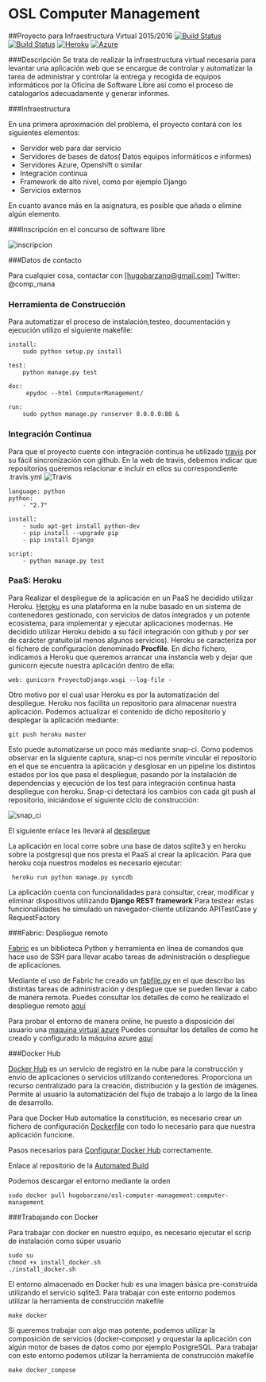 # OSL Computer Management

##Proyecto para Infraestructura Virtual 2015/2016
[![Build Status](https://travis-ci.org/hugobarzano/osl-computer-management.svg?branch=master)](https://travis-ci.org/hugobarzano/osl-computer-management) [![Build Status](https://snap-ci.com/hugobarzano/osl-computer-management/branch/master/build_image)](https://snap-ci.com/hugobarzano/osl-computer-management/branch/master)
[![Heroku](https://www.herokucdn.com/deploy/button.png)](https://computer-management.herokuapp.com/)
[![Azure](https://www.dropbox.com/s/oqur6k70poyscxj/azure.png?dl=1)](http://computer-management.westeurope.cloudapp.azure.com/)

###Descripción
Se trata de realizar la infraestructura virtual necesaria para levantar una aplicación web que se encargue de controlar y automatizar la tarea de administrar y controlar la entrega y recogida de equipos informáticos por la Oficina de Software Libre así como el proceso de catalogarlos adecuadamente y generar informes.

###Infraestructura

En una primera aproximación del problema, el proyecto contará con los siguientes elementos:

- Servidor web para dar servicio
- Servidores de bases de datos( Datos equipos informáticos e informes)
- Servidores Azure, Openshift o similar
- Integración continua
- Framework de alto nivel, como por ejemplo Django 
- Servicios externos

En cuanto avance más en la asignatura, es posible que añada o elimine algún elemento. 


###Inscripción en el concurso de software libre

![inscripcion](https://www.dropbox.com/s/7yrlzu2pkvbtobb/concurso.png?dl=1)

###Datos de contacto

Para cualquier cosa, contactar con [hugobarzano@gmail.com]
Twitter: @comp_mana


### Herramienta de Construcción

Para automatizar el proceso de instalación,testeo, documentación y ejecución utilizo el siguiente makefile:

	install: 
		sudo python setup.py install
	
	test: 
		python manage.py test

	doc:
		 epydoc --html ComputerManagement/
	
	run:
		sudo python manage.py runserver 0.0.0.0:80 &


### Integración Continua

Para que el proyecto cuente con integración continua he utilizado [travis](https://travis-ci.org/) por su fácil sincronización con github.
En la web de travis, debemos indicar que repositorios queremos relacionar e incluir en ellos su correspondiente .travis.yml 
![Travis](https://travis-ci.org/hugobarzano/osl-computer-management.svg?branch=master)

	language: python
	python:
 		- "2.7"

	install:
 		- sudo apt-get install python-dev
 		- pip install --upgrade pip 
 		- pip install Django 

	script:
 		- python manage.py test




### PaaS: Heroku

Para Realizar el despliegue de la aplicación en un PaaS he decidido utilizar Heroku. [Heroku](https://www.heroku.com/home) es una plataforma en la nube basado en un sistema de contenedores gestionado, con servicios de datos integrados y un potente ecosistema, para implementar y ejecutar aplicaciones modernas. He decidido utilizar Heroku debido a su fácil integración con github y por ser de carácter gratuito(al menos algunos servicios). Heroku se caracteriza por el fichero de configuración denominado **Procfile**. En dicho fichero, indicamos a Heroku que queremos arrancar una instancia web y dejar que gunicorn ejecute nuestra aplicación dentro de ella: 

	web: gunicorn ProyectoDjango.wsgi --log-file -

Otro motivo por el cual usar Heroku es por la automatización del despliegue. Heroku nos facilita un repositorio para almacenar nuestra aplicación. Podemos actualizar el contenido de dicho repositorio y desplegar la aplicación mediante: 

	git push heroku master

Esto puede automatizarse un poco más mediante snap-ci. Como podemos observar en la siguiente captura, snap-ci nos permite vincular el repositorio en el que se encuentra la aplicación y desglosar en un pipeline los distintos estados por los que pasa el despliegue, pasando por la instalación de dependencias y ejecución de los test para integración continua hasta despliegue con heroku. Snap-ci detectará los cambios con cada git push al repositorio, iniciándose el siguiente ciclo de construcción: 

![snap_ci](https://www.dropbox.com/s/ghwn1qquer0at5x/pipline.png?dl=1) 

El siguiente enlace les llevará al [despliegue](https://computer-management.herokuapp.com/)

La aplicación en local corre sobre una base de datos sqlite3 y en heroku sobre la postgresql que nos presta el PaaS al crear la aplicación.
Para que heroku coja nuestros modelos es necesario ejecutar:
	
	 heroku run python manage.py syncdb
 
La aplicación cuenta con funcionalidades para consultar, crear, modificar y eliminar dispositivos utilizando **Django REST framework**
Para testear estas funcionalidades he simulado un navegador-cliente utilizando APITestCase y RequestFactory

###Fabric: Despliegue remoto

[Fabric](http://www.fabfile.org/) es un biblioteca Python y herramienta en línea de comandos que hace uso de SSH para llevar acabo tareas de administración o despliegue de aplicaciones.
 
Mediante el uso de Fabric he creado un [fabfile.py](https://github.com/hugobarzano/osl-computer-management/blob/master/fabfile.py) en el que describo las distintas tareas de administración y despliegue que se pueden llevar a cabo de manera remota.
Puedes consultar los detalles de como he realizado el despliegue remoto [aquí](https://github.com/hugobarzano/osl-computer-management/blob/master/documentacion/fabric.md) 

Para probar el entorno de manera online, he puesto a disposición del usuario una [maquina virtual azure](http://computer-management.westeurope.cloudapp.azure.com/)
Puedes consultar los detalles de como he creado y configurado la máquina azure [aquí](https://github.com/hugobarzano/osl-computer-management/blob/master/documentacion/azure.md)


###Docker Hub

[Docker Hub](https://www.docker.com/docker-hub) es un servicio de registro en la nube para la construcción y envío de aplicaciones o servicios utilizando contenedores. Proporciona un recurso centralizado para la creación, distribución y la gestión de imágenes. Permite al usuario la automatización del flujo de trabajo a lo largo de la línea de desarrollo.

Para que Docker Hub automatice la constitución, es necesario crear un fichero de configuración [Dockerfile](https://github.com/hugobarzano/osl-computer-management/blob/master/Dockerfile) con todo lo necesario para que nuestra aplicación funcione. 

Pasos necesarios para [Configurar Docker Hub](https://github.com/hugobarzano/osl-computer-management/blob/master/documentacion/dockerHub.md) correctamente. 

Enlace al repositorio de la [Automated Build](https://hub.docker.com/r/hugobarzano/osl-computer-management/)

Podemos descargar el entorno mediante la orden

	sudo docker pull hugobarzano/osl-computer-management:computer-management

###Trabajando con Docker

Para trabajar con docker en nuestro equipo, es necesario ejecutar el scrip de instalación como súper usuario

	sudo su
	chmod +x install_docker.sh
	./install_docker.sh
  
El entorno almacenado en Docker hub es una imagen básica pre-construida utilizando el servicio sqlite3. 
Para trabajar con este entorno podemos utilizar la herramienta de construcción makefile

	make docker

Si queremos trabajar con algo mas potente, podemos utilizar la composición de servicios (docker-compose) y orquestar la aplicación con algún motor de bases de datos como por ejemplo PostgreSQL. Para trabajar con este entorno podemos utilizar la herramienta de construcción makefile

	make docker_compose 



